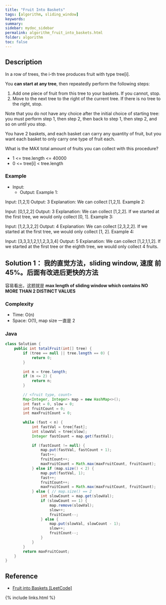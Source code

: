 ```yaml
---
title: "Fruit Into Baskets"
tags: [algorithm, sliding_window]
keywords:
summary:
sidebar: mydoc_sidebar
permalink: algorithm_fruit_into_baskets.html
folder: algorithm
toc: false
---
```


## Description
In a row of trees, the i-th tree produces fruit with type tree[i].

You **can start at any tree**, then repeatedly perform the following steps:
1. Add one piece of fruit from this tree to your baskets.  If you cannot, stop.
2. Move to the next tree to the right of the current tree.  If there is no tree to the right, stop.

Note that you do not have any choice after the initial choice of starting tree: you must perform step 1, then step 2, then back to step 1, then step 2, and so on until you stop.

You have 2 baskets, and each basket can carry any quantity of fruit, but you want each basket to only carry one type of fruit each.

What is the MAX total amount of fruits you can collect with this procedure?
* 1 <= tree.length <= 40000
* 0 <= tree[i] < tree.length

### Example
* Input: 
  * Output: 
Example 1:

Input: [1,2,1]
Output: 3
Explanation: We can collect [1,2,1].
Example 2:

Input: [0,1,2,2]
Output: 3
Explanation: We can collect [1,2,2].
If we started at the first tree, we would only collect [0, 1].
Example 3:

Input: [1,2,3,2,2]
Output: 4
Explanation: We can collect [2,3,2,2].
If we started at the first tree, we would only collect [1, 2].
Example 4:

Input: [3,3,3,1,2,1,1,2,3,3,4]
Output: 5
Explanation: We can collect [1,2,1,1,2].
If we started at the first tree or the eighth tree, we would only collect 4 fruits.

## Solution 1： 我的直觉方法，sliding window, 速度 前45%。后面有改进后更快的方法
容易看出，这题就是 **max length of sliding window which contains NO MORE THAN 2 DISTINCT VALUES**

### Complexity
* Time: O(n)
* Space: O(1), map size 一直是 2

### Java
```java
class Solution {
    public int totalFruit(int[] tree) {
        if (tree == null || tree.length == 0) {
            return 0;
        }
        
        int n = tree.length;
        if (n <= 2) {
            return n;
        }
        
        // <fruit type, count>
        Map<Integer, Integer> map = new HashMap<>();
        int fast = 0, slow = 0;
        int fruitCount = 0;
        int maxFruitCount = 0;
        
        while (fast < n) {
            int fastVal = tree[fast];
            int slowVal = tree[slow];
            Integer fastCount = map.get(fastVal);
            
            if (fastCount != null) {
                map.put(fastVal, fastCount + 1);
                fast++;
                fruitCount++;
                maxFruitCount = Math.max(maxFruitCount, fruitCount);
            } else if (map.size() < 2) {
                map.put(fastVal, 1);
                fast++;
                fruitCount++;
                maxFruitCount = Math.max(maxFruitCount, fruitCount);
            } else { // map.size() == 2
                int slowCount = map.get(slowVal);
                if (slowCount == 1) {
                    map.remove(slowVal);
                    slow++;
                    fruitCount--;
                } else {
                    map.put(slowVal, slowCount - 1);
                    slow++;
                    fruitCount--;
                }
            }
        }
        return maxFruitCount;
    }
}
```

## Reference
* [Fruit into Baskets [LeetCode]](https://leetcode.com/problems/fruit-into-baskets/description/)

{% include links.html %}
